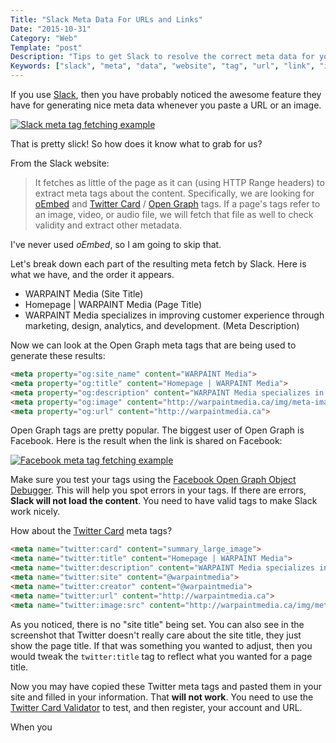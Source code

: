 ```yaml
---
Title: "Slack Meta Data For URLs and Links"
Date: "2015-10-31"
Category: "Web"
Template: "post"
Description: "Tips to get Slack to resolve the correct meta data for your website URL"
Keywords: ["slack", "meta", "data", "website", "tag", "url", "link", "image", "issues", "fixes", "list", "test"]
---
```


If you use [Slack](https://slack.com/), then you have probably noticed the awesome feature they have for generating nice meta data whenever you paste a URL or an image.

<div class="center">
  <a href="/images/slack-example.png" title="Slack meta tag fetching example" target="_blank"><img alt="Slack meta tag fetching example" src="/images/slack-example.png" ></a>
</div>

That is pretty slick! So how does it know what to grab for us?

From the Slack website:

> It fetches as little of the page as it can (using HTTP Range headers) to extract meta tags about the content. Specifically, we are looking for <a target="_blank" href="http://oembed.com/">oEmbed</a> and <a target="_blank" href="https://dev.twitter.com/docs/cards">Twitter Card</a> / <a target="_blank" href="http://ogp.me/">Open Graph</a> tags. If a page's tags refer to an image, video, or audio file, we will fetch that file as well to check validity and extract other metadata.

I've never used *oEmbed*, so I am going to skip that.

Let's break down each part of the resulting meta fetch by Slack. Here is what we have, and the order it appears.

* WARPAINT Media (Site Title)
* Homepage | WARPAINT Media (Page Title)
* WARPAINT Media specializes in improving customer experience through marketing, design, analytics, and development. (Meta Description)

Now we can look at the Open Graph meta tags that are being used to generate these results:

```html
<meta property="og:site_name" content="WARPAINT Media">
<meta property="og:title" content="Homepage | WARPAINT Media">
<meta property="og:description" content="WARPAINT Media specializes in improving customer experience through marketing, design, analytics, and development.">
<meta property="og:image" content="http://warpaintmedia.ca/img/meta-image.jpg">
<meta property="og:url" content="http://warpaintmedia.ca">
```

Open Graph tags are pretty popular. The biggest user of Open Graph is Facebook. Here is the result when the link is shared on Facebook:

<div class="center">
  <a href="/images/warpaint-facebook.png" title="Facebook meta tag fetching example" target="_blank"><img alt="Facebook meta tag fetching example" src="/images/warpaint-facebook.png" ></a>
</div>

Make sure you test your tags using the [Facebook Open Graph Object Debugger](https://developers.facebook.com/tools/debug/og/object/). This will help you spot errors in your tags. If there are errors, **Slack will not load the content**. You need to have valid tags to make Slack work nicely.

How about the [Twitter Card](https://dev.twitter.com/cards/overview) meta tags?

```html
<meta name="twitter:card" content="summary_large_image">
<meta name="twitter:title" content="Homepage | WARPAINT Media">
<meta name="twitter:description" content="WARPAINT Media specializes in improving customer experience through marketing, design, analytics, and development.">
<meta name="twitter:site" content="@warpaintmedia">
<meta name="twitter:creator" content="@warpaintmedia">
<meta name="twitter:url" content="http://warpaintmedia.ca">
<meta name="twitter:image:src" content="http://warpaintmedia.ca/img/meta-image.jpg">
```

As you noticed, there is no "site title" being set. You can also see in the screenshot that Twitter doesn't really care about the site title, they just show the page title. If that was something you wanted to adjust, then you would tweak the `twitter:title` tag to reflect what you wanted for a page title.

Now you may have copied these Twitter meta tags and pasted them in your site and filled in your information. That **will not work**. You need to use the [Twitter Card Validator](https://cards-dev.twitter.com/validator) to test, and then register, your account and URL.

When you
